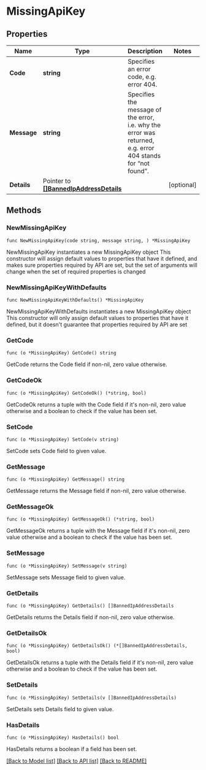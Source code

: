 # MissingApiKey

## Properties

Name | Type | Description | Notes
------------ | ------------- | ------------- | -------------
**Code** | **string** | Specifies an error code, e.g. error 404. | 
**Message** | **string** | Specifies the message of the error, i.e. why the error was returned, e.g. error 404 stands for “not found”. | 
**Details** | Pointer to [**[]BannedIpAddressDetails**](BannedIpAddressDetails.md) |  | [optional] 

## Methods

### NewMissingApiKey

`func NewMissingApiKey(code string, message string, ) *MissingApiKey`

NewMissingApiKey instantiates a new MissingApiKey object
This constructor will assign default values to properties that have it defined,
and makes sure properties required by API are set, but the set of arguments
will change when the set of required properties is changed

### NewMissingApiKeyWithDefaults

`func NewMissingApiKeyWithDefaults() *MissingApiKey`

NewMissingApiKeyWithDefaults instantiates a new MissingApiKey object
This constructor will only assign default values to properties that have it defined,
but it doesn't guarantee that properties required by API are set

### GetCode

`func (o *MissingApiKey) GetCode() string`

GetCode returns the Code field if non-nil, zero value otherwise.

### GetCodeOk

`func (o *MissingApiKey) GetCodeOk() (*string, bool)`

GetCodeOk returns a tuple with the Code field if it's non-nil, zero value otherwise
and a boolean to check if the value has been set.

### SetCode

`func (o *MissingApiKey) SetCode(v string)`

SetCode sets Code field to given value.


### GetMessage

`func (o *MissingApiKey) GetMessage() string`

GetMessage returns the Message field if non-nil, zero value otherwise.

### GetMessageOk

`func (o *MissingApiKey) GetMessageOk() (*string, bool)`

GetMessageOk returns a tuple with the Message field if it's non-nil, zero value otherwise
and a boolean to check if the value has been set.

### SetMessage

`func (o *MissingApiKey) SetMessage(v string)`

SetMessage sets Message field to given value.


### GetDetails

`func (o *MissingApiKey) GetDetails() []BannedIpAddressDetails`

GetDetails returns the Details field if non-nil, zero value otherwise.

### GetDetailsOk

`func (o *MissingApiKey) GetDetailsOk() (*[]BannedIpAddressDetails, bool)`

GetDetailsOk returns a tuple with the Details field if it's non-nil, zero value otherwise
and a boolean to check if the value has been set.

### SetDetails

`func (o *MissingApiKey) SetDetails(v []BannedIpAddressDetails)`

SetDetails sets Details field to given value.

### HasDetails

`func (o *MissingApiKey) HasDetails() bool`

HasDetails returns a boolean if a field has been set.


[[Back to Model list]](../README.md#documentation-for-models) [[Back to API list]](../README.md#documentation-for-api-endpoints) [[Back to README]](../README.md)


